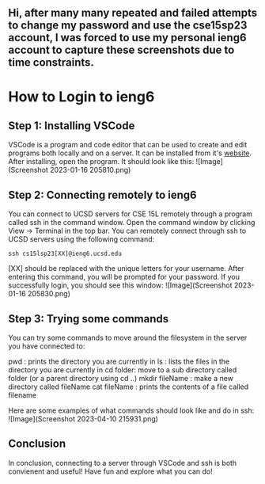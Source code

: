 ## Hi, after many many repeated and failed attempts to change my password and use the cse15sp23 account, I was forced to use my personal ieng6 account to capture these screenshots due to time constraints.

# How to Login to ieng6

## Step 1: Installing VSCode
VSCode is a program and code editor that can be used to create and edit programs both locally and on a server. It can be installed from it's [website](https://code.visualstudio.com/). After installing, open the program. It should look like this: ![Image](Screenshot 2023-01-16 205810.png)

## Step 2: Connecting remotely to ieng6
You can connect to UCSD servers for CSE 15L remotely through a program called ssh in the command window. Open the command window by clicking View -> Terminal in the top bar. You can remotely connect through ssh to UCSD servers using the following command:
```
ssh cs15lsp23[XX]@ieng6.ucsd.edu
``` 
[XX] should be replaced with the unique letters for your username. After entering this command, you will be prompted for your password. If you successfully login, you should see this window:
![Image](Screenshot 2023-01-16 205830.png)

## Step 3: Trying some commands
You can try some commands to move around the filesystem in the server you have connected to:

pwd : prints the directory you are currently in
ls : lists the files in the directory you are currently in
cd folder: move to a sub directory called folder (or a parent directory using cd ..)
mkdir fileName : make a new directory called fileName
cat fileName : prints the contents of a file called filename

Here are some examples of what commands should look like and do in ssh:
![Image](Screenshot 2023-04-10 215931.png)

## Conclusion

In conclusion, connecting to a server through VSCode and ssh is both convienent and useful! Have fun and explore what you can do!
